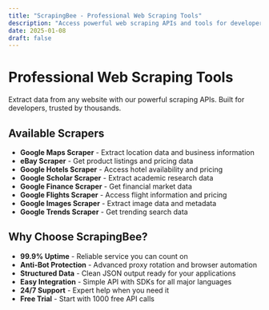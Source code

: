 ```yaml
---
title: "ScrapingBee - Professional Web Scraping Tools"
description: "Access powerful web scraping APIs and tools for developers. Extract data from any website with ease."
date: 2025-01-08
draft: false
---
```


# Professional Web Scraping Tools

Extract data from any website with our powerful scraping APIs. Built for developers, trusted by thousands.

## Available Scrapers

- **Google Maps Scraper** - Extract location data and business information
- **eBay Scraper** - Get product listings and pricing data
- **Google Hotels Scraper** - Access hotel availability and pricing
- **Google Scholar Scraper** - Extract academic research data
- **Google Finance Scraper** - Get financial market data
- **Google Flights Scraper** - Access flight information and pricing
- **Google Images Scraper** - Extract image data and metadata
- **Google Trends Scraper** - Get trending search data

## Why Choose ScrapingBee?

- **99.9% Uptime** - Reliable service you can count on
- **Anti-Bot Protection** - Advanced proxy rotation and browser automation
- **Structured Data** - Clean JSON output ready for your applications
- **Easy Integration** - Simple API with SDKs for all major languages
- **24/7 Support** - Expert help when you need it
- **Free Trial** - Start with 1000 free API calls 
